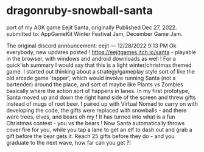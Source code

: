 # dragonruby-snowball-santa

port of my AGK game Eejit Santa, originally Published Dec 27, 2022.
submitted to: AppGameKit Winter Festival Jam, December Game Jam.

The original discord announcement:
eejit
 — 
12/28/2022 9:13 PM
Ok everybody, new updates posted !
https://eejitgames.itch.io/santa - playable in the browser, with windows and android downloads as well !
For a quick'ish summary I would say that this is a light winter/christmas themed game.
I started out thinking about a strategy/gameplay style sort of like the old arcade game 'tapper', which would involve running Santa (not a bartender) around the place, and sort of maybe like Plants vs Zombies basically where the action sort of happens in lanes.
In my first prototype, Santa moved up and down the right hand side of the screen and threw gifts instead of mugs of root beer.
I paired up with Virtual Nomad to carry on with developing the code, the gifts were replaced with snowballs - and there were trees, elves, and bears oh my !
It has turned into what is a fun Christmas contest - you vs the bears !
Now Santa automatically throws cover fire for you, while you tap a lane to get an elf to dash out and grab a gift before the bear gets it.
Reach 25 gifts before they do - and you graduate to the next wave, how far can you get ?!

